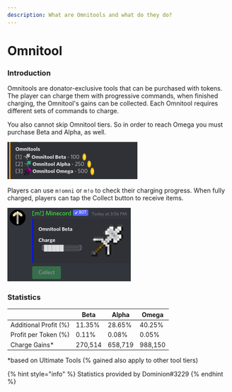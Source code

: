 ```yaml
---
description: What are Omnitools and what do they do?
---
```


# Omnitool

### Introduction

Omnitools are donator-exclusive tools that can be purchased with tokens. The player can charge them with progressive commands, when finished charging, the Omnitool's gains can be collected. Each Omnitool requires different sets of commands to charge.

You also cannot skip Omnitool tiers. So in order to reach Omega you must purchase Beta and Alpha, as well.

![Omnitools prices](<../.gitbook/assets/image (5).png>)

Players can use `m!omni` or `m!o` to check their charging progress. When fully charged, players can tap the Collect button to receive items.

![Omni Command](<../.gitbook/assets/image (6) (1).png>)

### Statistics

|                       | Beta    | Alpha   | Omega   |
| --------------------- | ------- | ------- | ------- |
| Additional Profit (%) | 11.35%  | 28.65%  | 40.25%  |
| Profit per Token (%)  | 0.11%   | 0.08%   | 0.05%   |
| Charge Gains\*        | 270,514 | 658,719 | 988,150 |

\*based on Ultimate Tools (% gained also apply to other tool tiers)

{% hint style="info" %}
Statistics provided by Dominion#3229
{% endhint %}

